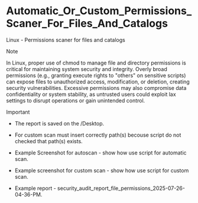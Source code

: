 # Automatic_Or_Custom_Permissions_Scaner_For_Files_And_Catalogs
Linux - Permissions scaner for files and catalogs


> [!NOTE]
> In Linux, proper use of chmod to manage file and directory permissions is critical for maintaining system security and integrity. Overly broad permissions (e.g., granting execute rights to "others" on sensitive scripts) can expose files to unauthorized access, modification, or deletion, creating security vulnerabilities. Excessive permissions may also compromise data confidentiality or system stability, as untrusted users could exploit lax settings to disrupt operations or gain unintended control.

> [!IMPORTANT]
> + The report is saved on the /Desktop.
> 
> + For custom scan must insert correctly path(s) becouse script do not checked that path(s) exists.
>
> + Example Screenshot for autoscan - show how use script for automatic scan.
>
> + Example screenshot for custom scan - show how use script for custom scan.
>
> + Example report - security_audit_report_file_permissions_2025-07-26-04-36-PM.
